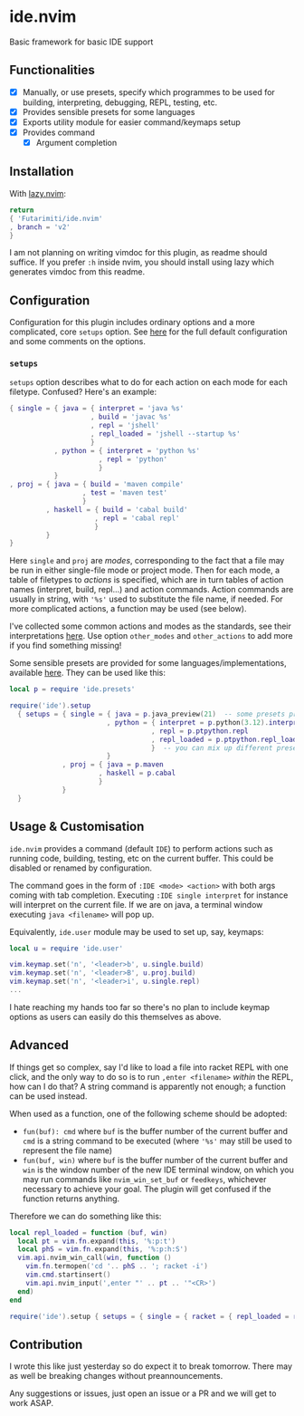 # ide.nvim

Basic framework for basic IDE support

## Functionalities

- [x] Manually, or use presets, specify which programmes to be used for building, interpreting, debugging, REPL, testing, etc.
- [x] Provides sensible presets for some languages
- [x] Exports utility module for easier command/keymaps setup
- [x] Provides command
    - [x] Argument completion

## Installation

With [lazy.nvim](https://github.com/folke/lazy.nvim):

```lua
return
{ 'Futarimiti/ide.nvim'
, branch = 'v2'
}
```

I am not planning on writing vimdoc for this plugin,
as readme should suffice.
If you prefer `:h` inside nvim, you should install using lazy
which generates vimdoc from this readme.

## Configuration

Configuration for this plugin includes ordinary options
and a more complicated, core `setups` option.
See [here](lua/ide/config/defaults.lua) for the full default configuration
and some comments on the options.

### `setups`

`setups` option describes what to do for each action on each mode for each filetype.
Confused? Here's an example:

```lua
{ single = { java = { interpret = 'java %s'
                    , build = 'javac %s'
                    , repl = 'jshell'
                    , repl_loaded = 'jshell --startup %s'
                    }
           , python = { interpret = 'python %s'
                      , repl = 'python'
                      }
           }
, proj = { java = { build = 'maven compile'
                  , test = 'maven test'
                  }
         , haskell = { build = 'cabal build'
                     , repl = 'cabal repl'
                     }
         }
}
```

Here `single` and `proj` are *modes*,
corresponding to the fact that a file may be run in either single-file mode or project mode.
Then for each mode, a table of filetypes to *actions* is specified,
which are in turn tables of action names (interpret, build, repl...) and action commands.
Action commands are usually in string, with `'%s'` used to substitute the file name, if needed.
For more complicated actions, a function may be used (see below).

I've collected some common actions and modes as the standards,
see their interpretations [here](lua/ide/const.lua).
Use option `other_modes` and `other_actions` to add more
if you find something missing!

Some sensible presets are provided for some languages/implementations,
available [here](lua/ide/presets/). They can be used like this:

```lua
local p = require 'ide.presets'

require('ide').setup
  { setups = { single = { java = p.java_preview(21)  -- some presets provide callable metatables
                        , python = { interpret = p.python(3.12).interpret
                                   , repl = p.ptpython.repl
                                   , repl_loaded = p.ptpython.repl_loaded
                                   }  -- you can mix up different presets!
                        }
             , proj = { java = p.maven
                      , haskell = p.cabal
                      }
             }
  }
```

## Usage & Customisation

`ide.nvim` provides a command (default `IDE`)
to perform actions such as running code, building, testing, etc
on the current buffer.
This could be disabled or renamed by configuration.

The command goes in the form of `:IDE <mode> <action>`
with both args coming with tab completion.
Executing `:IDE single interpret` for instance will interpret on the current file.
If we are on java, a terminal window executing `java <filename>` will pop up.

Equivalently, `ide.user` module may be used to set up, say, keymaps:

```lua
local u = require 'ide.user'

vim.keymap.set('n', '<leader>b', u.single.build)
vim.keymap.set('n', '<leader>B', u.proj.build)
vim.keymap.set('n', '<leader>i', u.single.repl)
...
```

I hate reaching my hands too far
so there's no plan to include keymap options
as users can easily do this themselves as above.

## Advanced

If things get so complex, say I'd like to load a file into racket REPL
with one click, and the only way to do so is to run
`,enter <filename>` *within* the REPL, how can I do that?
A string command is apparently not enough; a function can be used instead.

When used as a function, one of the following scheme should be adopted:

* `fun(buf): cmd` where
    `buf` is the buffer number of the current buffer
    and `cmd` is a string command to be executed
    (where `'%s'` may still be used to represent the file name)
* `fun(buf, win)` where
    `buf` is the buffer number of the current buffer
    and `win` is the window number of the new IDE terminal window,
    on which you may run commands like `nvim_win_set_buf`
    or `feedkeys`, whichever necessary to achieve your goal.
    The plugin will get confused if the function returns anything.

Therefore we can do something like this:

```lua
local repl_loaded = function (buf, win)
  local pt = vim.fn.expand(this, '%:p:t')
  local phS = vim.fn.expand(this, '%:p:h:S')
  vim.api.nvim_win_call(win, function ()
    vim.fn.termopen('cd '.. phS .. '; racket -i')
    vim.cmd.startinsert()
    vim.api.nvim_input(',enter "' .. pt .. '"<CR>')
  end)
end

require('ide').setup { setups = { single = { racket = { repl_loaded = repl_loaded } } } }
```

## Contribution

I wrote this like just yesterday
so do expect it to break tomorrow.
There may as well be breaking changes
without preannouncements.

Any suggestions or issues, just open an issue or a PR
and we will get to work ASAP.
